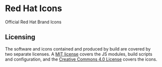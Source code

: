 # Red Hat Icons
Official Red Hat Brand Icons


## Licensing

The software and icons contained and produced by build are covered by two separate licenses. A [MIT license](./LICENSE) covers the JS modules, build scripts and configuration, and the [Creative Commons 4.0 License](#creative-commons-40) covers the icons.
